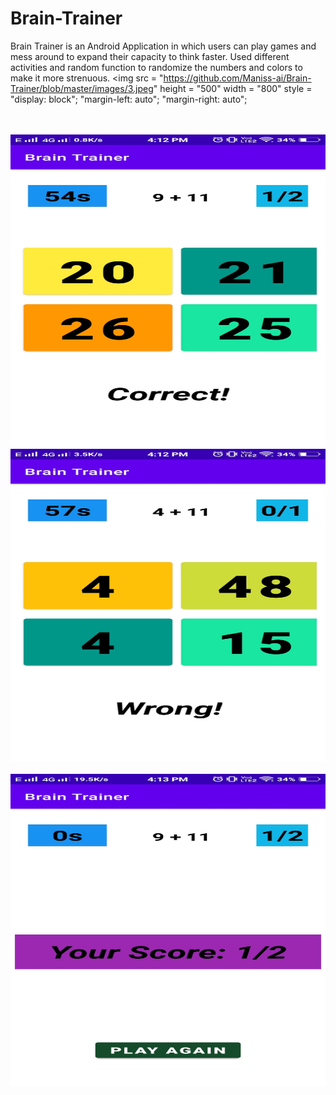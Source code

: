 # Brain-Trainer
Brain Trainer is an Android Application in which users can play games and mess around to expand their capacity to think faster.
Used different activities and random function to randomize the numbers and colors to make it more strenuous.
<img src = "https://github.com/Maniss-ai/Brain-Trainer/blob/master/images/3.jpeg" height = "500" width = "800" style = "display: block";
  "margin-left: auto";
  "margin-right: auto";
>
<br>
<br>
<h>
<img src = "https://github.com/Maniss-ai/Brain-Trainer/blob/master/images/1.jpeg" height = "500" width = "800">
<img src = "https://github.com/Maniss-ai/Brain-Trainer/blob/master/images/2.jpeg" height = "500" width = "800">
</h>
<br>
<br>
<img src = "https://github.com/Maniss-ai/Brain-Trainer/blob/master/images/4.jpeg" height = "500" width = "800">
